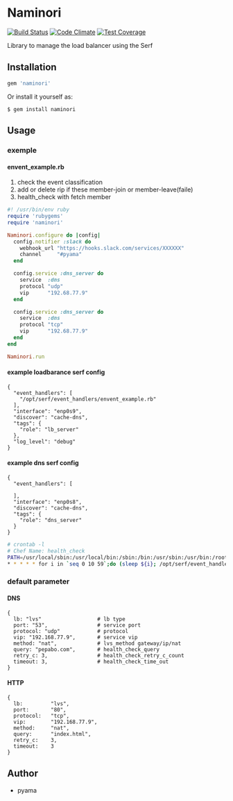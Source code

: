 # Naminori
[![Build Status](https://travis-ci.org/pyama86/Naminori.svg)](https://travis-ci.org/pyama86/Naminori)
[![Code Climate](https://codeclimate.com/github/pyama86/Naminori/badges/gpa.svg)](https://codeclimate.com/github/pyama86/Naminori)
[![Test Coverage](https://codeclimate.com/github/pyama86/Naminori/badges/coverage.svg)](https://codeclimate.com/github/pyama86/Naminori/coverage)

Library to manage the load balancer using the Serf

## Installation

```ruby
gem 'naminori'
```

Or install it yourself as:

    $ gem install naminori

## Usage

### exemple
####  envent_example.rb
1. check the event classification
2. add or delete rip if these member-join or member-leave(faile)
3. health_check with fetch member

```ruby
#! /usr/bin/env ruby
require 'rubygems'
require 'naminori'

Naminori.configure do |config|
  config.notifier :slack do
    webhook_url "https://hooks.slack.com/services/XXXXXX"
    channel     "#pyama"
  end

  config.service :dns_server do
    service  :dns
    protocol "udp"
    vip      "192.68.77.9"
  end

  config.service :dns_server do
    service  :dns
    protocol "tcp"
    vip      "192.68.77.9"
  end
end

Naminori.run

```

#### example loadbarance serf config
```
{
  "event_handlers": [
    "/opt/serf/event_handlers/envent_example.rb"
  ],
  "interface": "enp0s9",
  "discover": "cache-dns",
  "tags": {
    "role": "lb_server"
  },
  "log_level": "debug"
}
```

#### example dns serf config
```
{
  "event_handlers": [

  ],
  "interface": "enp0s8",
  "discover": "cache-dns",
  "tags": {
    "role": "dns_server"
  }
}
```

```zsh
# crontab -l
# Chef Name: health_check
PATH=/usr/local/sbin:/usr/local/bin:/sbin:/bin:/usr/sbin:/usr/bin:/root/bin
* * * * * for i in `seq 0 10 59`;do (sleep ${i}; /opt/serf/event_handlers/event_example.rb)& done;
```

### default parameter
#### DNS
```
{
  lb: "lvs"                  # lb type
  port: "53",                # service port
  protocol: "udp"            # protocol
  vip: "192.168.77.9",       # service vip
  method: "nat",             # lvs_method gateway/ip/nat
  query: "pepabo.com",       # health_check_query
  retry_c: 3,                # health_check_retry_c_count
  timeout: 3,                # health_check_time_out
}
```
#### HTTP
```
{
  lb:         "lvs",
  port:       "80",
  protocol:   "tcp",
  vip:        "192.168.77.9",
  method:     "nat",
  query:      "index.html",
  retry_c:    3,
  timeout:    3
}
```

## Author
* pyama
